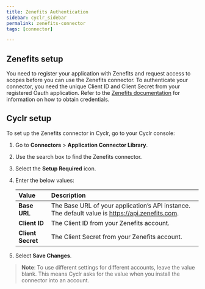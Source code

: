 ```yaml
---
title: Zenefits Authentication
sidebar: cyclr_sidebar
permalink: zenefits-connector
tags: [connector]

---
```


## Zenefits setup

You need to register your application with Zenefits and request access to scopes before you can use the Zenefits connector. To authenticate your connector, you need the unique Client ID and Client Secret from your registered Oauth application. Refer to the [Zenefits documentation](https://developers.zenefits.com/docs/auth) for information on how to obtain credentials.

## Cyclr setup

To set up the Zenefits connector in Cyclr, go to your Cyclr console:

1. Go to **Connectors** > **Application Connector Library**.

2. Use the search box to find the Zenefits connector.

3. Select the **Setup Required** icon.

4. Enter the below values:

   | Value             | Description                                                  |
   | :---------------- | :----------------------------------------------------------- |
   | **Base URL**      | The Base URL of your application’s API instance. The default value is https://api.zenefits.com. |
   | **Client ID**     | The Client ID from your Zenefits account.                    |
   | **Client Secret** | The Client Secret from your Zenefits account.                |

5. Select **Save Changes**.

> **Note**: To use different settings for different accounts, leave the value blank. This means Cyclr asks for the value when you install the connector into an account.


